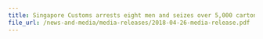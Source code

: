 ```yaml
---
title: Singapore Customs arrests eight men and seizes over 5,000 cartons of duty-unpaid cigarettes
file_url: /news-and-media/media-releases/2018-04-26-media-release.pdf
---
```

